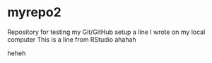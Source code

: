 # myrepo2
Repository for testing my Git/GitHub setup
a line I wrote on my local computer
This is a line from RStudio
ahahah

heheh